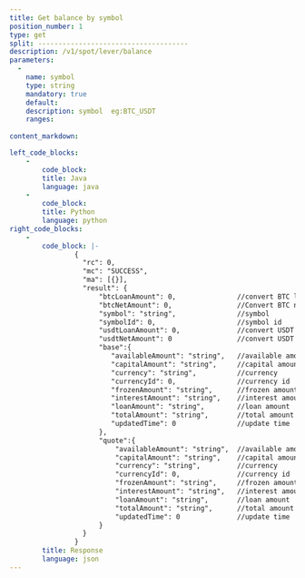 ```yaml
---
title: Get balance by symbol
position_number: 1
type: get
split: -------------------------------------
description: /v1/spot/lever/balance
parameters:
  -
    name: symbol
    type: string
    mandatory: true
    default:
    description: symbol  eg:BTC_USDT
    ranges:
  
content_markdown: 

left_code_blocks:
    -
        code_block:
        title: Java
        language: java
    -
        code_block:
        title: Python
        language: python
right_code_blocks:
    -
        code_block: |-
                {
                  "rc": 0,
                  "mc": "SUCCESS",
                  "ma": [{}],
                  "result": {
                      "btcLoanAmount": 0,               //convert BTC loan assets
                      "btcNetAmount": 0,                //Convert BTC net assets
                      "symbol": "string",               //symbol
                      "symbolId": 0,                    //symbol id
                      "usdtLoanAmount": 0,              //convert USDT loan assets
                      "usdtNetAmount": 0                //convert USDT net assets
                      "base":{
                         "availableAmount": "string",   //available amount
                         "capitalAmount": "string",     //capital amount
                         "currency": "string",          //currency
                         "currencyId": 0,               //currency id
                         "frozenAmount": "string",      //frozen amount
                         "interestAmount": "string",    //interest amount outstanding
                         "loanAmount": "string",        //loan amount
                         "totalAmount": "string",       //total amount
                         "updatedTime": 0               //update time
                      },
                      "quote":{
                          "availableAmount": "string",  //available amount
                          "capitalAmount": "string",    //capital amount
                          "currency": "string",         //currency
                          "currencyId": 0,              //currency id
                          "frozenAmount": "string",     //frozen amount
                          "interestAmount": "string",   //interest amount outstanding
                          "loanAmount": "string",       //loan amount
                          "totalAmount": "string",      //total amount
                          "updatedTime": 0              //update time
                      }
                  }
                }
        title: Response
        language: json
---
```

